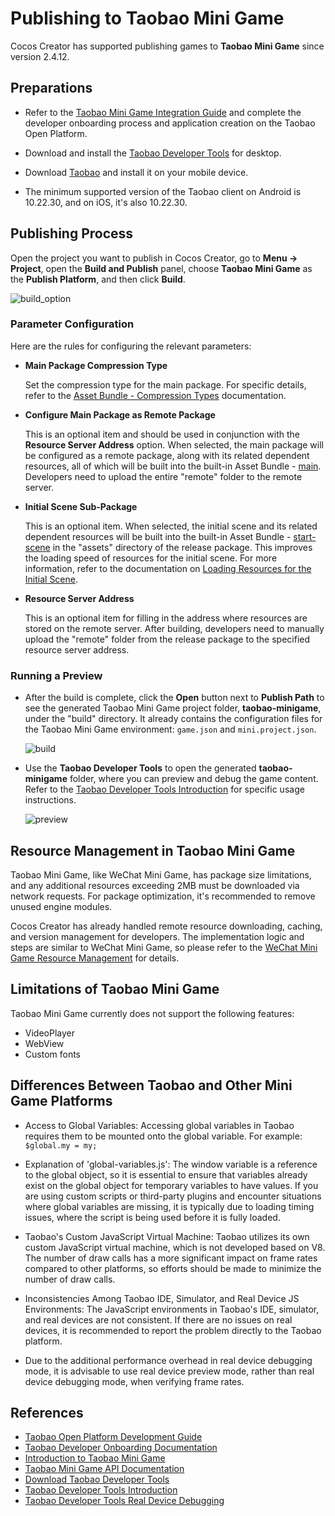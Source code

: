 # Publishing to Taobao Mini Game

Cocos Creator has supported publishing games to **Taobao Mini Game** since version 2.4.12.

## Preparations

- Refer to the [Taobao Mini Game Integration Guide](https://open.taobao.com/v2/doc#/abilityToOpen?docType=1&docId=121007&treeId=804) and complete the developer onboarding process and application creation on the Taobao Open Platform.

- Download and install the [Taobao Developer Tools](https://developer.taobao.com/?spm=a219a.15212435.0.0.11ef669aIQNlnI) for desktop.

- Download [Taobao](https://market.m.taobao.com/app/fdilab/download-page/main/index.html) and install it on your mobile device.

- The minimum supported version of the Taobao client on Android is 10.22.30, and on iOS, it's also 10.22.30.

## Publishing Process

Open the project you want to publish in Cocos Creator, go to **Menu -> Project**, open the **Build and Publish** panel, choose **Taobao Mini Game** as the **Publish Platform**, and then click **Build**.

![build_option](./publish-taobao-mini-game/build_option.png)

### Parameter Configuration

Here are the rules for configuring the relevant parameters:

- **Main Package Compression Type**

  Set the compression type for the main package. For specific details, refer to the [Asset Bundle - Compression Types](../asset-manager/bundle.md#compression-types) documentation.

- **Configure Main Package as Remote Package**

  This is an optional item and should be used in conjunction with the **Resource Server Address** option. When selected, the main package will be configured as a remote package, along with its related dependent resources, all of which will be built into the built-in Asset Bundle - [main](../asset-manager/bundle.md#built-in-asset-bundle). Developers need to upload the entire "remote" folder to the remote server.

- **Initial Scene Sub-Package**

  This is an optional item. When selected, the initial scene and its related dependent resources will be built into the built-in Asset Bundle - [start-scene](../asset-manager/bundle.md#built-in-asset-bundle) in the "assets" directory of the release package. This improves the loading speed of resources for the initial scene. For more information, refer to the documentation on [Loading Resources for the Initial Scene](publish-wechatgame.md#loading-speed-for-initial-scene).

- **Resource Server Address**

  This is an optional item for filling in the address where resources are stored on the remote server. After building, developers need to manually upload the "remote" folder from the release package to the specified resource server address.

### Running a Preview

- After the build is complete, click the **Open** button next to **Publish Path** to see the generated Taobao Mini Game project folder, **taobao-minigame**, under the "build" directory. It already contains the configuration files for the Taobao Mini Game environment: `game.json` and `mini.project.json`.

  ![build](./publish-taobao-mini-game/build.png)

- Use the **Taobao Developer Tools** to open the generated **taobao-minigame** folder, where you can preview and debug the game content. Refer to the [Taobao Developer Tools Introduction](https://miniapp.open.taobao.com/doc.htm?docId=119188&docType=1&tag=dev) for specific usage instructions.

  ![preview](./publish-taobao-mini-game/preview.png)

## Resource Management in Taobao Mini Game

Taobao Mini Game, like WeChat Mini Game, has package size limitations, and any additional resources exceeding 2MB must be downloaded via network requests. For package optimization, it's recommended to remove unused engine modules.

Cocos Creator has already handled remote resource downloading, caching, and version management for developers. The implementation logic and steps are similar to WeChat Mini Game, so please refer to the [WeChat Mini Game Resource Management](./publish-wechatgame.md#resource-management-in-wechat-mini-game) for details.

## Limitations of Taobao Mini Game

Taobao Mini Game currently does not support the following features:

- VideoPlayer
- WebView
- Custom fonts

## Differences Between Taobao and Other Mini Game Platforms

- Access to Global Variables: Accessing global variables in Taobao requires them to be mounted onto the global variable. For example: `$global.my = my;`

- Explanation of 'global-variables.js': The window variable is a reference to the global object, so it is essential to ensure that variables already exist on the global object for temporary variables to have values. If you are using custom scripts or third-party plugins and encounter situations where global variables are missing, it is typically due to loading timing issues, where the script is being used before it is fully loaded.

- Taobao's Custom JavaScript Virtual Machine: Taobao utilizes its own custom JavaScript virtual machine, which is not developed based on V8. The number of draw calls has a more significant impact on frame rates compared to other platforms, so efforts should be made to minimize the number of draw calls.

- Inconsistencies Among Taobao IDE, Simulator, and Real Device JS Environments: The JavaScript environments in Taobao's IDE, simulator, and real devices are not consistent. If there are no issues on real devices, it is recommended to report the problem directly to the Taobao platform.

- Due to the additional performance overhead in real device debugging mode, it is advisable to use real device preview mode, rather than real device debugging mode, when verifying frame rates.

## References

- [Taobao Open Platform Development Guide](https://miniapp.open.taobao.com/docV3.htm?docId=119114&docType=1&tag=dev)
- [Taobao Developer Onboarding Documentation](https://miniapp.open.taobao.com/doc.htm?spm=a219a.15212435.0.0.4f44669ay8X5vm&docId=119111&docType=1&)
- [Introduction to Taobao Mini Game](https://open.taobao.com/v2/doc#/abilityToOpen?docType=1&docId=121009&treeId=804)
- [Taobao Mini Game API Documentation](https://open.taobao.com/v2/doc#/abilityToOpen?docType=1&docId=121112&treeId=805)
- [Download Taobao Developer Tools](https://developer.taobao.com/?spm=a219a.15212435.0.0.7892669alqxNjY)
- [Taobao Developer Tools Introduction](https://miniapp.open.taobao.com/doc.htm?docId=119189&docType=1&tag=dev)
- [Taobao Developer Tools Real Device Debugging](https://miniapp.open.taobao.com/doc.htm?docId=119194&docType=1&tag=dev)